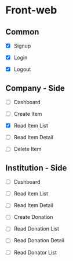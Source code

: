# Front-web

## Common

- [x] Signup
- [x] Login
- [x] Logout



## Company - Side

- [ ] Dashboard
- [ ] Create Item
- [x] Read Item List 
- [ ] Read Item Detail
- [ ] Delete Item



## Institution - Side

- [ ] Dashboard
- [ ] Read Item List
- [ ] Read Item Detail
- [ ] Create Donation
- [ ] Read Donation List
- [ ] Read Donation Detail
- [ ] Read Donator List



